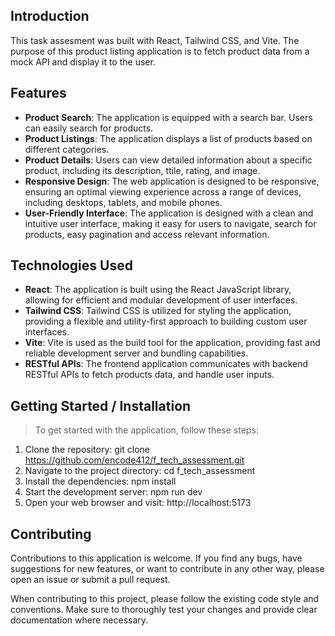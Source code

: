 ## Introduction
This task assesment was built with React, Tailwind CSS, and Vite. The purpose of this product listing application is to fetch product data from a mock API and display it to the user.


## Features
* **Product Search**: The application is equipped with a search bar. Users can easily search for products.
* **Product Listings**:  The application displays a list of products based on different categories.
* **Product Details**: Users can view detailed information about a specific product, including its description, ttile, rating, and image.
* **Responsive Design**: The web application is designed to be responsive, ensuring an optimal viewing experience across a range of devices, including desktops, tablets, and mobile phones.
* **User-Friendly Interface**: The application is designed with a clean and intuitive user interface, making it easy for users to navigate, search for products, easy pagination and access relevant information.



## Technologies Used
* **React**: The application is built using the React JavaScript library, allowing for efficient and modular development of user interfaces.
* **Tailwind CSS**: Tailwind CSS is utilized for styling the application, providing a flexible and utility-first approach to building custom user interfaces.
* **Vite**: Vite is used as the build tool for the application, providing fast and reliable development server and bundling capabilities.
* **RESTful APIs**: The frontend application communicates with backend RESTful APIs to fetch products data, and handle user inputs.

## Getting Started / Installation
> To get started with the application, follow these steps:
1. Clone the repository: git clone <https://github.com/encode412/f_tech_assessment.git>
2. Navigate to the project directory: cd f_tech_assessment
3. Install the dependencies: npm install
4. Start the development server: npm run dev
5. Open your web browser and visit: http://localhost:5173

## Contributing
Contributions to this application is welcome. If you find any bugs, have suggestions for new features, or want to contribute in any other way, please open an issue or submit a pull request.

When contributing to this project, please follow the existing code style and conventions. Make sure to thoroughly test your changes and provide clear documentation where necessary.

